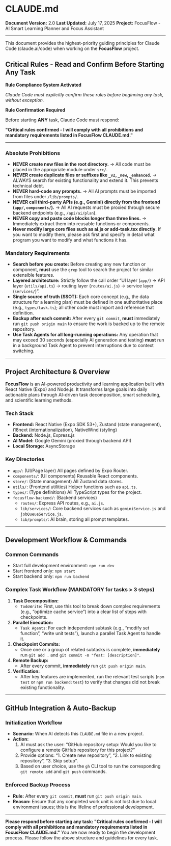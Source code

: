 # CLAUDE.md 
**Document Version:** 2.0
**Last Updated:** July 17, 2025
**Project:** FocusFlow - AI Smart Learning Planner and Focus Assistant

---

This document provides the highest-priority guiding principles for Claude Code (claude.ai/code) when working on the **FocusFlow** project.

## Critical Rules - Read and Confirm Before Starting Any Task

**Rule Compliance System Activated**

*Claude Code must explicitly confirm these rules before beginning any task, without exception.*

**Rule Confirmation Required**

Before starting **ANY** task, Claude Code must respond:

**"Critical rules confirmed - I will comply with all prohibitions and mandatory requirements listed in FocusFlow CLAUDE.md."**

---

### Absolute Prohibitions

* **NEVER create new files in the root directory.** → All code must be placed in the appropriate module under `src/`.
* **NEVER create duplicate files or suffixes like `_v2`, `_new`, `_enhanced`.** → ALWAYS search for existing functionality and extend it. This prevents technical debt.
* **NEVER hard-code any prompts.** → All AI prompts must be imported from files under `/lib/prompts/`.
* **NEVER call third-party APIs (e.g., Gemini) directly from the frontend (`app/`, `components/`).** → All AI requests must be proxied through secure backend endpoints (e.g., `/api/ai/plan`).
* **NEVER copy and paste code blocks longer than three lines.** → Immediately extract them into reusable functions or components.
* **Never modify large core files such as ai.js or add-task.tsx directly**. If you want to modify them, please ask first and specify in detail what program you want to modify and what functions it has.

### Mandatory Requirements

* **Search before you create:** Before creating any new function or component, **must** use the `grep` tool to search the project for similar extensible features.
* **Layered architecture:** Strictly follow the call order “UI layer (`app/`) → API layer (`utils/api.ts`) → routing layer (`routes/ai.js`) → service layer (`services/`)”.
* **Single source of truth (SSOT):** Each core concept (e.g., the data structure for a learning plan) must be defined in one authoritative place (e.g., `types/task.ts`); all other code must import and reference that definition.
* **Backup after each commit:** After every `git commit`, **must** immediately run `git push origin main` to ensure the work is backed up to the remote repository.
* **Use Task Agents for all long-running operations:** Any operation that may exceed 30 seconds (especially AI generation and testing) **must** run in a background Task Agent to prevent interruptions due to context switching.

---

## Project Architecture & Overview

**FocusFlow** is an AI-powered productivity and learning application built with React Native (Expo) and Node.js. It transforms large goals into daily actionable plans through AI-driven task decomposition, smart scheduling, and scientific learning methods.

### Tech Stack
* **Frontend:** React Native (Expo SDK 53+), Zustand (state management), i18next (internationalization), NativeWind (styling)
* **Backend:** Node.js, Express.js
* **AI Model:** Google Gemini (proxied through backend API)
* **Local Storage:** AsyncStorage

### Key Directories
* `app/`: (UI/Page layer) All pages defined by Expo Router.
* `components/`: (UI components) Reusable React components.
* `store/`: (State management) All Zustand data stores.
* `utils/`: (Frontend utilities) Helper functions such as `api.ts`.
* `types/`: (Type definitions) All TypeScript types for the project.
* `focusflow-backend/`: (Backend services)
  * `routes/`: Express API routes, e.g., `ai.js`.
  * `lib/services/`: Core backend services such as `geminiService.js` and `jobQueueService.js`.
  * `lib/prompts/`: AI brain, storing all prompt templates.

---

## Development Workflow & Commands

### Common Commands

* Start full development environment: `npm run dev`
* Start frontend only: `npm start`
* Start backend only: `npm run backend`

### Complex Task Workflow (MANDATORY for tasks > 3 steps)

1. **Task Decomposition:**
   * `TodoWrite`: First, use this tool to break down complex requirements (e.g., “optimize cache service”) into a clear list of steps with checkpoints.
2. **Parallel Execution:**
   * `Task Agents`: For each independent subtask (e.g., “modify set function”, “write unit tests”), launch a parallel Task Agent to handle it.
3. **Checkpoint Commits:**
   * Once one or a group of related subtasks is complete, **immediately** run `git add .` and `git commit -m "feat: [description]"`.
4. **Remote Backup:**
   * After every commit, **immediately** run `git push origin main`.
5. **Verification:**
   * After key features are implemented, run the relevant test scripts (`npm test` or `npm run backend:test`) to verify that changes did not break existing functionality.

---

## GitHub Integration & Auto-Backup
### Initialization Workflow
* **Scenario:** When AI detects this `CLAUDE.md` file in a new project.
* **Action:**
  1. AI must ask the user: “GitHub repository setup: Would you like to configure a remote GitHub repository for this project?”
  2. Provide options: “1. Create new repository”, “2. Link to existing repository”, “3. Skip setup”.
  3. Based on user choice, use the `gh` CLI tool to run the corresponding `git remote add` and `git push` commands.
### Enforced Backup Process
* **Rule:** After every `git commit`, **must** run `git push origin main`.
* **Reason:** Ensure that any completed work unit is not lost due to local environment issues; this is the lifeline of professional development.

---

**Please respond before starting any task:
"Critical rules confirmed - I will comply with all prohibitions and mandatory requirements listed in FocusFlow CLAUDE.md."**
You are now ready to begin the development process. Please follow the above structure and guidelines for every task.
